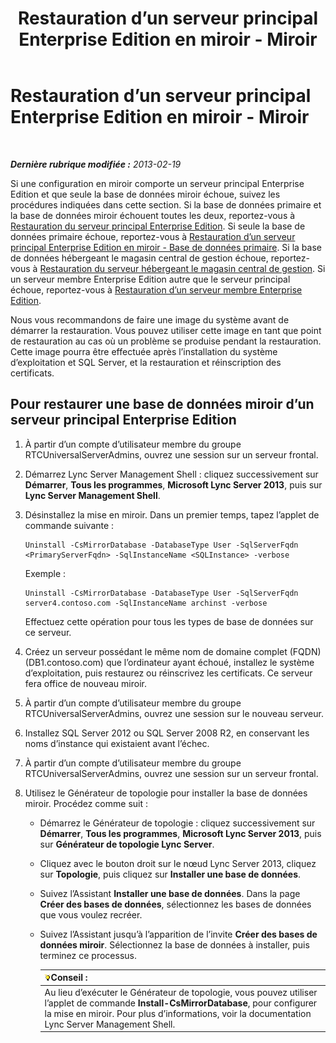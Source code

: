 ﻿---
title: Restauration d’un serveur principal Enterprise Edition en miroir - Miroir
TOCTitle: Restauration d’un serveur principal Enterprise Edition en miroir - Miroir
ms:assetid: 4b3c8eae-6f1f-4377-b39b-6699e725c517
ms:mtpsurl: https://technet.microsoft.com/fr-fr/library/JJ945626(v=OCS.15)
ms:contentKeyID: 53095409
ms.date: 05/20/2016
mtps_version: v=OCS.15
ms.translationtype: HT
---

# Restauration d’un serveur principal Enterprise Edition en miroir - Miroir

 

_**Dernière rubrique modifiée :** 2013-02-19_

Si une configuration en miroir comporte un serveur principal Enterprise Edition et que seule la base de données miroir échoue, suivez les procédures indiquées dans cette section. Si la base de données primaire et la base de données miroir échouent toutes les deux, reportez-vous à [Restauration du serveur principal Enterprise Edition](lync-server-2013-restoring-an-enterprise-edition-back-end-server.md). Si seule la base de données primaire échoue, reportez-vous à [Restauration d’un serveur principal Enterprise Edition en miroir - Base de données primaire](lync-server-2013-restoring-a-mirrored-enterprise-edition-back-end-server-primary.md). Si la base de données hébergeant le magasin central de gestion échoue, reportez-vous à [Restauration du serveur hébergeant le magasin central de gestion](lync-server-2013-restoring-the-server-hosting-the-central-management-store.md). Si un serveur membre Enterprise Edition autre que le serveur principal échoue, reportez-vous à [Restauration d’un serveur membre Enterprise Edition](lync-server-2013-restoring-an-enterprise-edition-member-server.md).

Nous vous recommandons de faire une image du système avant de démarrer la restauration. Vous pouvez utiliser cette image en tant que point de restauration au cas où un problème se produise pendant la restauration. Cette image pourra être effectuée après l’installation du système d’exploitation et SQL Server, et la restauration et réinscription des certificats.

## Pour restaurer une base de données miroir d’un serveur principal Enterprise Edition

1.  À partir d’un compte d’utilisateur membre du groupe RTCUniversalServerAdmins, ouvrez une session sur un serveur frontal.

2.  Démarrez Lync Server Management Shell : cliquez successivement sur **Démarrer**, **Tous les programmes**, **Microsoft Lync Server 2013**, puis sur **Lync Server Management Shell**.

3.  Désinstallez la mise en miroir. Dans un premier temps, tapez l’applet de commande suivante :
    
        Uninstall -CsMirrorDatabase -DatabaseType User -SqlServerFqdn <PrimaryServerFqdn> -SqlInstanceName <SQLInstance> -verbose
    
    Exemple :
    
        Uninstall -CsMirrorDatabase -DatabaseType User -SqlServerFqdn server4.contoso.com -SqlInstanceName archinst -verbose
    
    Effectuez cette opération pour tous les types de base de données sur ce serveur.

4.  Créez un serveur possédant le même nom de domaine complet (FQDN) (DB1.contoso.com) que l’ordinateur ayant échoué, installez le système d’exploitation, puis restaurez ou réinscrivez les certificats. Ce serveur fera office de nouveau miroir.

5.  À partir d’un compte d’utilisateur membre du groupe RTCUniversalServerAdmins, ouvrez une session sur le nouveau serveur.

6.  Installez SQL Server 2012 ou SQL Server 2008 R2, en conservant les noms d’instance qui existaient avant l’échec.

7.  À partir d’un compte d’utilisateur membre du groupe RTCUniversalServerAdmins, ouvrez une session sur un serveur frontal.

8.  Utilisez le Générateur de topologie pour installer la base de données miroir. Procédez comme suit :
    
      - Démarrez le Générateur de topologie : cliquez successivement sur **Démarrer**, **Tous les programmes**, **Microsoft Lync Server 2013**, puis sur **Générateur de topologie Lync Server**.
    
      - Cliquez avec le bouton droit sur le nœud Lync Server 2013, cliquez sur **Topologie**, puis cliquez sur **Installer une base de données**.
    
      - Suivez l’Assistant **Installer une base de données**. Dans la page **Créer des bases de données**, sélectionnez les bases de données que vous voulez recréer.
    
      - Suivez l’Assistant jusqu’à l’apparition de l’invite **Créer des bases de données miroir**. Sélectionnez la base de données à installer, puis terminez ce processus.
        
        <table>
        <thead>
        <tr class="header">
        <th><img src="images/JJ205025.tip(OCS.15).gif" title="tip" alt="tip" />Conseil :</th>
        </tr>
        </thead>
        <tbody>
        <tr class="odd">
        <td>Au lieu d’exécuter le Générateur de topologie, vous pouvez utiliser l’applet de commande <strong>Install-CsMirrorDatabase</strong>, pour configurer la mise en miroir. Pour plus d’informations, voir la documentation Lync Server Management Shell.</td>
        </tr>
        </tbody>
        </table>

